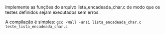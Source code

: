 Implemente as funções do arquivo lista_encadeada_char.c de modo que os testes definidos sejam executados sem erros.

A compilação é simples:
``gcc -Wall -ansi lista_encadeada_char.c teste_lista_encadeada_char.c``